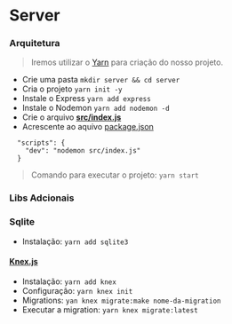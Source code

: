 # Server

### Arquitetura

> Iremos utilizar o [Yarn](https://yarnpkg.com/) para criação do nosso projeto.

- Crie uma pasta `mkdir server && cd server`
- Cria o projeto `yarn init -y`
- Instale o Express `yarn add express`
- Instale o Nodemon `yarn add nodemon -d`
- Crie o arquivo **[src/index.js](src/index.js)**
- Acrescente ao aquivo [package.json](package.json)

```
  "scripts": {
    "dev": "nodemon src/index.js"
  }
```

> Comando para executar o projeto: `yarn start`

### Libs Adcionais

### Sqlite

- Instalação: `yarn add sqlite3`

#### [Knex.js](http://knexjs.org/)

- Instalação: `yarn add knex`
- Configuração: `yarn knex init`
- Migrations: `yan knex migrate:make nome-da-migration`
- Executar a migration: `yarn knex migrate:latest`
